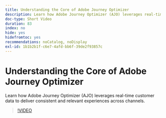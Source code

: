 ```yaml
---
title: Understanding the Core of Adobe Journey Optimizer
description: Learn how Adobe Journey Optimizer (AJO) leverages real-time customer data to deliver consistent and relevant experiences across channels.
doc-type: Short Video
duration: 83
index: no
hide: yes
hidefromtoc: yes
recommendations: noCatalog, noDisplay
exl-id: 1b1b2b1f-c6e7-4afd-bb6f-39de2f93857c
---
```

# Understanding the Core of Adobe Journey Optimizer

Learn how Adobe Journey Optimizer (AJO) leverages real-time customer data to deliver consistent and relevant experiences across channels.

<!-- 62_S522_3442522_82_understanding-the-core-of-adobe-journey-optimizer -->
>[!VIDEO](https://video.tv.adobe.com/v/3458249/?learn=on&enablevpops=true)
